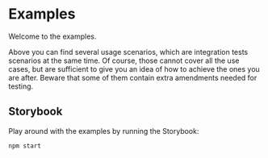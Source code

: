 # Examples
Welcome to the examples.

Above you can find several usage scenarios, which are integration tests scenarios at the same time. Of course, those cannot cover all the use cases, but are sufficient to give you an idea of how to achieve the ones you are after. Beware that some of them contain extra amendments needed for testing.

## Storybook
Play around with the examples by running the Storybook:

```bash
npm start
```
